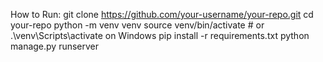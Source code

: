 How to Run:
        git clone https://github.com/your-username/your-repo.git
        cd your-repo
        python -m venv venv
        source venv/bin/activate  # or .\venv\Scripts\activate on Windows
        pip install -r requirements.txt
        python manage.py runserver

